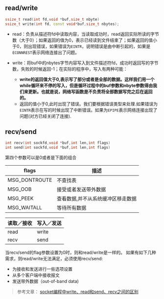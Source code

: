 
## read/write

```cpp
ssize_t read(int fd,void *buf,size_t nbyte)
ssize_t write(int fd, const void*buf,size_t nbytes);

```

* read：负责从描述符fd中读取内容，当读取成功时，read返回实际所读的字节数（大于0）；如果返回的值为0，表示已经读到文件结束了；如果返回的值小于0，则出现错误，如果错误为`EINTR`，说明错误是由中断引起的，如果是`ECONNREST`表示网络连接出了问题。

* write：将buf中的nbytes字节内容写入到文件描述符fd，成功时返回写的字节数，失败的时候返回-1；在实际的程序中，写入有两种可能：
    * **write的返回值大于0,表示写了部分或者是全部的数据。这样我们用一个while循环来不停的写入，但是循环过程中的buf参数和nbyte参数得由我们来更新。也就是说，网络写函数是不负责将全部数据写完之后在返回的。**
    * 返回的值小于0,此时出现了错误。我们要根据错误类型来处理.如果错误为`EINTR`表示在写的时候出现了中断错误。如果为`EPIPE`表示网络连接出现了问题(对方已经关闭了连接).

## recv/send

```cpp
int recv(int sockfd,void *buf,int len,int flags)
int send(int sockfd,void *buf,int len,int flags)

```

第四个参数可以是0或者是下面的组合

flags | 描述
---|---
MSG_DONTROUTE | 不查找表
MSG_OOB | 接受或者发送带外数据
MSG_PEEK | 查看数据,并不从系统缓冲区移走数据
MSG_WAITALL | 等待所有数据


读取／接收 | 写入／发送
---|---
read | write
recv | send

当recv/send的flag参数设置为0时，则和read/write是一样的。
如果有如下几种需求，则read/write无法满足，必须使用recv/send:

* 为接收和发送进行一些选项设置
* 从多个客户端中接收报文
* 发送带外数据（out-of-band data)


> 参考文章：
[socket编程中write、read和send、recv之间的区别](http://blog.csdn.net/petershina/article/details/7946615)

